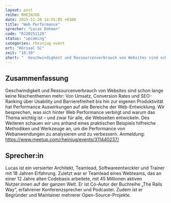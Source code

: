 ```yaml
---
layout: post
reihe: RHEINJUG
date: 2025-11-20 14:55:05 +0100
title: "Web Performance"
sprecher: "Lucas Dohmen"
code: "RJ20251120"
status: "upcoming"
categories: rheinjug event
ort: "Hörsaal 5C"
zeit: "18:30"
short: "  Geschwindigkeit und Ressourcenverbrauch von Websites sind schon lange keine Nischenthemen mehr: Von Umsatz, Conversion Rates und SEO-Ranking über Usability und Barrierefreiheit bis hin zur eigenen Produktivität hat Performance Auswirkungen auf alle Bereiche der Web-Entwicklung. Wir ..."
---
```


## Zusammenfassung



Geschwindigkeit und Ressourcenverbrauch von Websites sind schon lange keine Nischenthemen mehr: Von Umsatz, Conversion Rates und SEO-Ranking über Usability und Barrierefreiheit bis hin zur eigenen Produktivität hat Performance Auswirkungen auf alle Bereiche der Web-Entwicklung. Wir besprechen, was sich hinter Web Performance verbirgt und warum das Thema wichtig ist – und zwar für alle, die Webseiten entwickeln. Des Weiteren schauen wir uns anhand eines praktischen Beispiels hilfreiche Methodiken und Werkzeuge an, um die Performance von Webanwendungen zu analysieren und zu verbessern.
 Anmeldung: https://www.meetup.com/rheinjug/events/311440237/




## Sprecher:in


Lucas ist ein versierter Architekt, Teamlead, Softwareentwickler und Trainer mit 18 Jahren Erfahrung. Zuletzt war er Teamlead eines Webteams, das an einer 12 Jahre alten Codebasis arbeitete, mit 45 Millionen aktiven Nutzer:innen auf der ganzen Welt. Er ist Co-Autor der Buchreihe „The Rails Way“, erfahrener Konferenzsprecher und Podcaster. Zudem ist er Begründer und Maintainer mehrerer Open-Source-Projekte.
